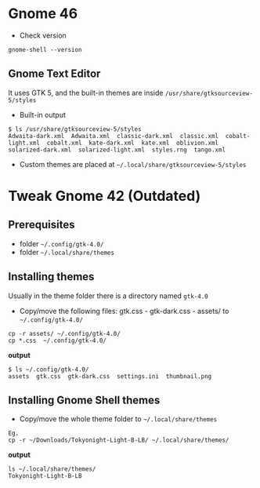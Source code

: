 
# Gnome 46

- Check version
```
gnome-shell --version
```

## Gnome Text Editor
It uses GTK 5, and the built-in themes are inside `/usr/share/gtksourceview-5/styles`

- Built-in output
```
$ ls /usr/share/gtksourceview-5/styles
Adwaita-dark.xml  Adwaita.xml  classic-dark.xml  classic.xml  cobalt-light.xml  cobalt.xml  kate-dark.xml  kate.xml  oblivion.xml  solarized-dark.xml  solarized-light.xml  styles.rng  tango.xml
```

- Custom themes are placed at `~/.local/share/gtksourceview-5/styles`

# Tweak Gnome 42 (Outdated)
## Prerequisites

- folder `~/.config/gtk-4.0/`
- folder `~/.local/share/themes`

## Installing themes
Usually in the theme folder there is a directory named `gtk-4.0`

- Copy/move the following files: gtk.css - gtk-dark.css - assets/ to `~/.config/gtk-4.0/`
```
cp -r assets/ ~/.config/gtk-4.0/
cp *.css  ~/.config/gtk-4.0/
```

**output**
```
$ ls ~/.config/gtk-4.0/
assets  gtk.css  gtk-dark.css  settings.ini  thumbnail.png
```

## Installing Gnome Shell themes
- Copy/move the whole theme folder to `~/.local/share/themes`
```
Eg.
cp -r ~/Downloads/Tokyonight-Light-B-LB/ ~/.local/share/themes/
``` 
**output**
```
ls ~/.local/share/themes/
Tokyonight-Light-B-LB
```
